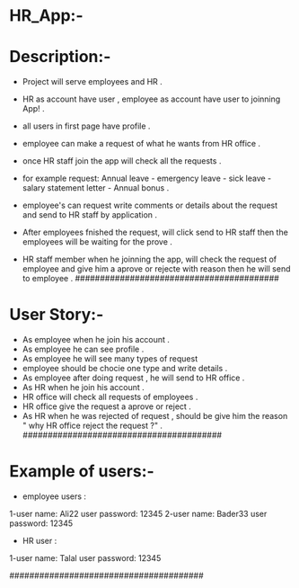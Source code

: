 # HR_App:-
# Description:-
- Project will serve employees and HR .
- HR as account have user , employee as account have user to joinning App! .
- all users in first page have profile .
- employee can make a request of what he wants from HR office .
- once HR staff join the app will check all the requests .

- for example request: Annual leave - emergency leave - sick leave - salary statement letter - Annual bonus .
- employee's can request  write comments or details about the request and send to HR staff by application .
- After employees fnished the request, will click send to HR staff then the employees will be waiting for the prove .
- HR staff member when he joinning the app, will check the request of employee and give him a aprove or rejecte with reason then he will send to employee . 
#########################################
# User Story:-
- As employee when he join his account .
- As employee he can see profile .
- As employee he will see many types of request
- employee should be chocie one type and write details .
- As employee after doing request , he will send to HR office .
- As HR when he join his account .
- HR office will check all requests of employees .
- HR office give the request a aprove or reject .
- As HR when he was rejected of request , should be give him the reason " why HR office reject the request ?" . 
########################################
# Example of users:-
- employee users : 
 
1-user name:
Ali22 
user password:
12345 
2-user name:
Bader33
user password:
12345

- HR user : 
 
1-user name:
Talal
user password: 
12345 

#######################################


